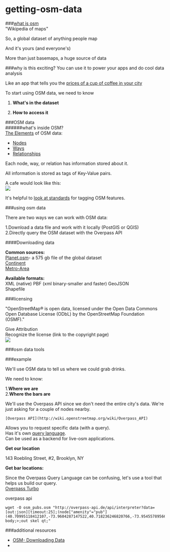 # getting-osm-data

###[what is osm](http://maptime.io/osm-101/#0)  
"Wikipedia of maps"

So, a global dataset of anything people map  

And it's yours (and everyone's)  

More than just basemaps, a huge source of data  


###why is this exciting?
You can use it to power your apps and do cool data analysis  

Like an app that tells you the [prices of a cup of coffee in your city](http://www.macwright.org/coffeedex/index.html#/)  
  
  

To start using OSM data, we need to know  

1. **What's in the dataset**  

2. **How to access it**  

###OSM data  
######what's inside OSM?  
[The Elements](http://wiki.openstreetmap.org/wiki/Elements) of OSM data:  


* [Nodes](http://wiki.openstreetmap.org/wiki/Elements#Node)  
* [Ways](http://wiki.openstreetmap.org/wiki/Way)  
* [Relationships](http://wiki.openstreetmap.org/wiki/Relation)



Each node, way, or relation has information stored about it.  

All information is stored as tags of Key-Value pairs.


A cafe would look like this:  
![](https://cloud.githubusercontent.com/assets/5316367/8734838/a125cc48-2bda-11e5-863f-24abd0e89701.png)
  

It's helpful to [look at standards](http://wiki.openstreetmap.org/wiki/Tags) for tagging OSM features.  


###using osm data  

There are two ways we can work with OSM data:  
  
  1.Download a data file and work with it locally (PostGIS or QGIS)  
  2.Directly query the OSM dataset with the Overpass API  
  
####Downloading data  
  
**Common sources:**  
[Planet.osm](http://wiki.openstreetmap.org/wiki/Planet.osm)- a 575 gb file of the global dataset  
[Continent](http://download.geofabrik.de)  
[Metro-Area](https://mapzen.com/data/metro-extracts)  
  
**Available formats:**  
XML (native) 
PBF (xml binary-smaller and faster) 
GeoJSON  
Shapefile  


###licensing  

"OpenStreetMap® is open data, licensed under the Open Data Commons Open Database License (ODbL) by the OpenStreetMap Foundation (OSMF)."

Give Attribution  
Recognize the license (link to the copyright page)  
![](https://cloud.githubusercontent.com/assets/5316367/8735579/021fc2b0-2be0-11e5-814f-f996b599e407.png)

###osm data tools  


###example

We'll use OSM data to tell us where we could grab drinks.    

We need to know:   

1.**Where we are**  
2.**Where the bars are**  
  
  We'll use the Overpass API since we don't need the entire city's data.  We're just asking for a couple of nodes nearby.  
    
    [Overpass API](http://wiki.openstreetmap.org/wiki/Overpass_API)
<!--- "The Overpass API (or OSM3S) is a read-only API that serves up custom selected parts of the OSM map data. It acts as a database over the web: the client sends a query to the API and gets back the data set that corresponds to the query." -->
Allows you to request specific data (with a query).  
Has it's own [query language](http://wiki.openstreetmap.org/wiki/Overpass_API/Language_Guide).    
Can be used as a backend for live-osm applications.  

**Get our location**  

  143 Roebling Street, #2, Brooklyn, NY  
  

**Get bar locations:**  


Since the Overpass Query Language can be confusing, let's use a tool that helps us build our query.  
[Overpass Turbo](http://overpass-turbo.eu/)

overpass api  
<pre><code>wget -O osm_pubs.osm "http://overpass-api.de/api/interpreter?data=[out:json][timeout:25];(node["amenity"="pub"](40.70995118412107,-73.9604287147522,40.718236246820766,-73.9545578956604););out body;>;out skel qt;"
</code></pre>





###additional resources
* [OSM- Downloading Data](http://wiki.openstreetmap.org/wiki/Downloading_data)
* []()

